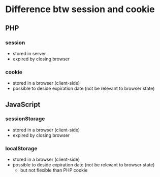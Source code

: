 # Difference btw session and cookie

## PHP

### session

- stored in server
- expired by closing browser

### cookie

- stored in a browser (client-side)
- possible to deside expiration date (not be relevant to browser state)

## JavaScript

### sessionStorage

- stored in a browser (client-side)
- expired by closing browser

### localStorage

- stored in a browser (client-side)
- possible to deside expiration date (not be relevant to browser state)
    - but not flexible than PHP cookie